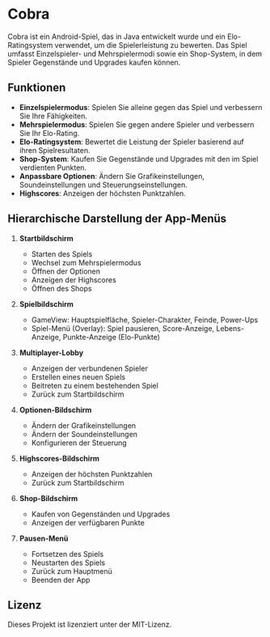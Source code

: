 # Cobra

Cobra ist ein Android-Spiel, das in Java entwickelt wurde und ein Elo-Ratingsystem verwendet, um die Spielerleistung zu bewerten. Das Spiel umfasst Einzelspieler- und Mehrspielermodi sowie ein Shop-System, in dem Spieler Gegenstände und Upgrades kaufen können.

## Funktionen

- **Einzelspielermodus**: Spielen Sie alleine gegen das Spiel und verbessern Sie Ihre Fähigkeiten.
- **Mehrspielermodus**: Spielen Sie gegen andere Spieler und verbessern Sie Ihr Elo-Rating.
- **Elo-Ratingsystem**: Bewertet die Leistung der Spieler basierend auf ihren Spielresultaten.
- **Shop-System**: Kaufen Sie Gegenstände und Upgrades mit den im Spiel verdienten Punkten.
- **Anpassbare Optionen**: Ändern Sie Grafikeinstellungen, Soundeinstellungen und Steuerungseinstellungen.
- **Highscores**: Anzeigen der höchsten Punktzahlen.

## Hierarchische Darstellung der App-Menüs

1. **Startbildschirm**
   - Starten des Spiels
   - Wechsel zum Mehrspielermodus
   - Öffnen der Optionen
   - Anzeigen der Highscores
   - Öffnen des Shops

2. **Spielbildschirm**
   - GameView: Hauptspielfläche, Spieler-Charakter, Feinde, Power-Ups
   - Spiel-Menü (Overlay): Spiel pausieren, Score-Anzeige, Lebens-Anzeige, Punkte-Anzeige (Elo-Punkte)

3. **Multiplayer-Lobby**
   - Anzeigen der verbundenen Spieler
   - Erstellen eines neuen Spiels
   - Beitreten zu einem bestehenden Spiel
   - Zurück zum Startbildschirm

4. **Optionen-Bildschirm**
   - Ändern der Grafikeinstellungen
   - Ändern der Soundeinstellungen
   - Konfigurieren der Steuerung

5. **Highscores-Bildschirm**
   - Anzeigen der höchsten Punktzahlen
   - Zurück zum Startbildschirm

6. **Shop-Bildschirm**
   - Kaufen von Gegenständen und Upgrades
   - Anzeigen der verfügbaren Punkte

7. **Pausen-Menü**
   - Fortsetzen des Spiels
   - Neustarten des Spiels
   - Zurück zum Hauptmenü
   - Beenden der App

## Lizenz

Dieses Projekt ist lizenziert unter der MIT-Lizenz.
